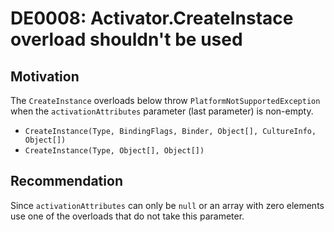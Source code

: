 <!--
M:System.Activator.CreateInstance(System.Type,System.Reflection.BindingFlags,System.Reflection.Binder,System.Object[],System.Globalization.CultureInfo,System.Object[])
M:System.Activator.CreateInstance(System.Type,System.Object[],System.Object[])
-->

# DE0008: Activator.CreateInstace overload shouldn't be used

## Motivation

The `CreateInstance` overloads below throw `PlatformNotSupportedException` when the `activationAttributes` parameter (last parameter) is non-empty.

- ```CreateInstance(Type, BindingFlags, Binder, Object[], CultureInfo, Object[])```
- ```CreateInstance(Type, Object[], Object[])```

## Recommendation

Since `activationAttributes` can only be `null` or an array with zero elements use one of the overloads that do not take this parameter.
